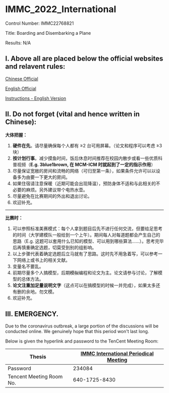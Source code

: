 # IMMC_2022_International

Control Number: IMMC22768821

Title: Boarding and Disembarking a Plane

Results: N/A


## I. Above all are placed below the official websites and relavent rules:

[Chinese Official](https://github.com/stOOrz-Mathematical-Modelling-Group/IMMC_2022_International)

[English Official](http://www.immchallenge.org/)

[Instructions - English Version](http://immchallenge.org/Pages/Rules.html)

## II. Do not forget (vital and hence written in Chinese):
**大体把握：**
1. **硬件在先**。请尽量确保每个人都有 ≥2 台可用屏幕。（论文和程序可以考虑 ≥3 块）
2. **按计划行事**。减少摸鱼时间，饭后休息时间推荐在校园内散步或看一些优质科普视频（**E.g. 3blue1brown, 在 MCM-ICM 时就起到了一定的指示作用**）
3. 尽量保证宽敞的房间和流畅的网络（可归至第一条），如果条件允许可以以设备多为由要一下更大的房间。
4. 如果住宿请注意保暖（近期可能会出现降温），预防身体不适和与此相关的不必要的麻烦。另外建议带个电热水壶。
5. 尽量避免在比赛期间的外出和退出讨论。
6. 欢迎补充。

---
**比赛时：**
1. 可以参照标准美赛模式：每个人拿到题目后先不进行任何交流，但要给足思考的时间（大学建模队一般给到一个上午）。期间每人对每道题都会产生自己的思路（E.g. 这题可以套用什么已知的模型、可以用到哪些算法……）。思考完毕后再慎重确定选题，切莫受到别的组影响。
2. 以上步骤代表着确定选题后立马就有了思路。这时先不用急着写，可以参考一下网络上或书上的相关文献。
3. 变量名不要乱。
4. 前期尽量多个人搞模型，后期~~模拟~~编程和论文为主。论文请参与讨论，了解模型的总体方法。
5. **论文注重加足量说明文字**（这点可以在搞模型的时候一并完成），如果太多还有删的余地。勿文模。
6. 欢迎补充。

## III. EMERGENCY.

Due to the coronavirus outbreak, a large portion of the discussions will be conducted online. We genuinely hope that this period won't last long.

Below is given the hyperlink and password to the TenCent Meeting Room:

| Thesis   |    [IMMC International Periodical Meeting](https://meeting.tencent.com/dm/dz1bYY2HEeyd)    |
|----------|--------|
| Password | 234084 |
| Tencent Meeting Room No. | 640-1725-8430 |
